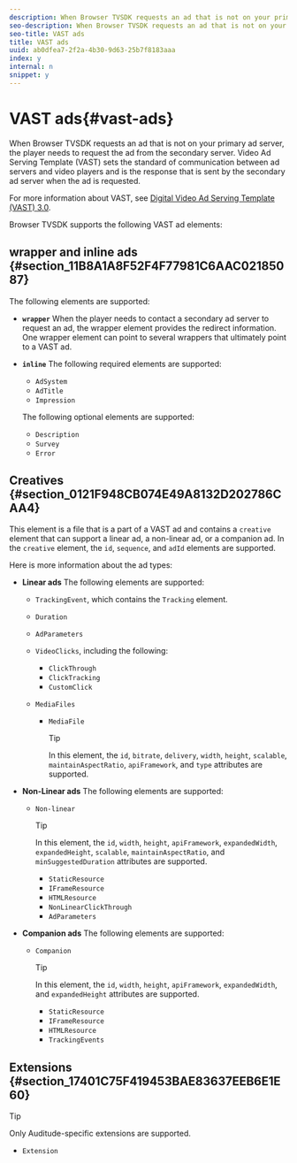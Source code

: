 ```yaml
---
description: When Browser TVSDK requests an ad that is not on your primary ad server, the player needs to request the ad from the secondary server. Video Ad Serving Template (VAST) sets the standard of communication between ad servers and video players and is the response that is sent by the secondary ad server when the ad is requested.
seo-description: When Browser TVSDK requests an ad that is not on your primary ad server, the player needs to request the ad from the secondary server. Video Ad Serving Template (VAST) sets the standard of communication between ad servers and video players and is the response that is sent by the secondary ad server when the ad is requested.
seo-title: VAST ads
title: VAST ads
uuid: ab0dfea7-2f2a-4b30-9d63-25b7f8183aaa
index: y
internal: n
snippet: y
---
```


# VAST ads{#vast-ads}

When Browser TVSDK requests an ad that is not on your primary ad server, the player needs to request the ad from the secondary server. Video Ad Serving Template (VAST) sets the standard of communication between ad servers and video players and is the response that is sent by the secondary ad server when the ad is requested.

For more information about VAST, see [Digital Video Ad Serving Template (VAST) 3.0](http://www.iab.com/wp-content/uploads/2015/06/VASTv3_0.pdf).

Browser TVSDK supports the following VAST ad elements:

## wrapper and inline ads {#section_11B8A1A8F52F4F77981C6AAC02185087}

The following elements are supported:

* **`wrapper`** When the player needs to contact a secondary ad server to request an ad, the wrapper element provides the redirect information. One wrapper element can point to several wrappers that ultimately point to a VAST ad. 

* **`inline`** The following required elements are supported:

    * `AdSystem` 
    * `AdTitle` 
    * `Impression`

  The following optional elements are supported:

    * `Description` 
    * `Survey` 
    * `Error`

## Creatives {#section_0121F948CB074E49A8132D202786CAA4}

This element is a file that is a part of a VAST ad and contains a `creative` element that can support a linear ad, a non-linear ad, or a companion ad. In the `creative` element, the `id`, `sequence`, and `adId` elements are supported.

Here is more information about the ad types:

* **Linear ads** The following elements are supported:

    * `TrackingEvent`, which contains the `Tracking` element. 
    
    * `Duration` 
    * `AdParameters` 
    * `VideoClicks`, including the following:

        * `ClickThrough` 
        * `ClickTracking` 
        * `CustomClick`

    * `MediaFiles`

        * `MediaFile`         
        
          >[!TIP]
          >
          >In this element, the `id`, `bitrate`, `delivery`, `width`, `height`, `scalable`, `maintainAspectRatio`, `apiFramework`, and `type` attributes are supported.

* **Non-Linear ads** The following elements are supported:

    * `Non-linear`     
    
      >[!TIP]
      >
      >In this element, the `id`, `width`, `height`, `apiFramework`, `expandedWidth`, `expandedHeight`, `scalable`, `maintainAspectRatio`, and `minSuggestedDuration` attributes are supported.

        * `StaticResource` 
        * `IFrameResource` 
        * `HTMLResource` 
        * `NonLinearClickThrough` 
        * `AdParameters`

* **Companion ads** The following elements are supported:

    * `Companion`     
    
      >[!TIP]
      >
      >In this element, the `id`, `width`, `height`, `apiFramework`, `expandedWidth`, and `expandedHeight` attributes are supported.

        * `StaticResource` 
        * `IFrameResource` 
        * `HTMLResource` 
        * `TrackingEvents`

## Extensions {#section_17401C75F419453BAE83637EEB6E1E60}

>[!TIP]
>
>Only Auditude-specific extensions are supported.

* `Extension`


